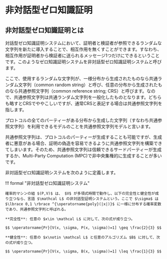 # 非対話型ゼロ知識証明

## 非対話型ゼロ知識証明とは

対話型ゼロ知識証明システムにおいて、証明者と検証者が参照できるランダムな文字列を新たに導入することで、相互作用を無くすことができます。すなわち、相互作用が証明者から検証者に送られるメッセージ1つだけにできるということです。このようなゼロ知識証明システムを非対話型ゼロ知識証明システムと呼びます。

ここで、使用するランダムな文字列が、一様分布から生成されたものなら共通ランダム文字列（common random string）と呼び、任意の分布から生成されたものなら共通参照文字列（common reference string; CRS）と呼びます。なので、共通参照文字列は共通ランダム文字列を一般化したものとなります。どちらも略すとCRSでややこしいですが、通常CRSと表記する場合は共通参照文字列を指します。

プロトコルの全てのパーティーがある分布から生成した文字列（すなわち共通参照文字列）を利用できるモデルのことを共通参照文字列モデルと言います。

共通参照文字列は、プロトコルのパーティーが生成することも可能ですが、生成者に悪意がある場合、証明の偽造を容易できるように共通参照文字列を構築できてしまいます。そのため、共通参照文字列は信頼できるサードパーティーが生成するか、Multi-Party Computation (MPC)で非中央集権的に生成することが多いです。

非対話型ゼロ知識証明システムを次のように定義します。

!!! formal "非対話型ゼロ知識証明システム"

    確率的マシンの組 $(P,V)$ は、 $V$ が多項式時間で動作し、以下の完全性と健全性が成り立つなら、言語 $\mathcal L$ の非対話型証明システムという。ここで $\sigma$ は $\lbrace 0,1 \rbrace ^{\operatorname{poly}(|x|)}$ に一様に分布する確率変数であり、共通参照文字列と呼ばれる。

    **完全性**: 任意の $x\in \mathcal L$ に対して、次の式が成り立つ。

    $$ \operatorname{Pr}[V(x, \sigma, P(x, \sigma))=1] \geq \frac{2}{3} $$

    **健全性**: 任意の $x\notin \mathcal L$ と任意のアルゴリズム $B$ に対して、次の式が成り立つ。

    $$ \operatorname{Pr}[V(x, \sigma, B(x, \sigma))=1] \leq \frac{1}{3} $$
